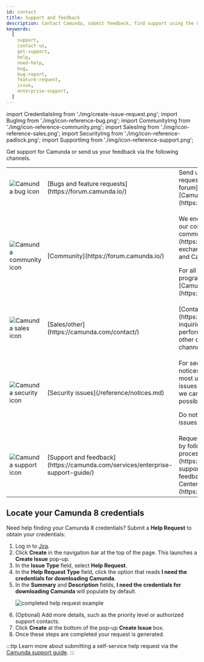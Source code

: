 ```yaml
---
id: contact
title: Support and feedback
description: Contact Camunda, submit feedback, find support using the Camunda community forum, note bug reports and feature requests, and review security notices.
keywords:
  [
    support,
    contact-us,
    get-support,
    help,
    need-help,
    bug,
    bug-report,
    feature-request,
    issue,
    enterprise-support,
  ]
---
```


import CredentialsImg from './img/create-issue-request.png';
import BugImg from './img/icon-reference-bug.png';
import CommunityImg from './img/icon-reference-community.png';
import SalesImg from './img/icon-reference-sales.png';
import SecurityImg from './img/icon-reference-padlock.png';
import SupportImg from './img/icon-reference-support.png';

Get support for Camunda or send us your feedback via the following channels.

<table className="table-callout">
<tr>
<td><img src={BugImg} title="Camunda bug icon" alt="Camunda bug icon" className="img-100 img-transparent"/></td>
<td>[Bugs and feature requests](https://forum.camunda.io/)</td>
<td>Send us your bug reports and feature requests via the [Camunda community forum](https://forum.camunda.io/) or [Camunda Developer Hub](https://camunda.com/developers).</td>
</tr>
<tr>
<td><img src={CommunityImg} title="Camunda community icon" alt="Camunda community icon" className="img-100 img-transparent"/></td>
<td width="25%"><p>[Community](https://forum.camunda.io/)</p></td>
<td><p>We encourage everyone to participate in our community via the [Camunda community forum](https://forum.camunda.io/), where you can exchange ideas with other Camunda users and Camunda employees.</p><p>For all other Camunda community programs and resources, visit the [Camunda Developer Hub](https://camunda.com/developers).</p></td>
</tr>
<tr>
<td><img src={SalesImg} title="Camunda sales icon" alt="Camunda sales icon" className="img-100 img-transparent"/></td>
<td>[Sales/other](https://camunda.com/contact/)</td>
<td>[Contact us](https://camunda.com/contact/) with sales inquiries, information about Camunda 8 performance and benchmarking, or any other queries not covered by the other channels.</td>
</tr>
<tr>
<td><img src={SecurityImg} title="Camunda security icon" alt="Camunda security icon" className="img-100 img-transparent"/></td>
<td>[Security issues](/reference/notices.md)</td>
<td><p>For security-related issues, see [security notices](/reference/notices.md) for the most up-to-date information on known issues and how to report a vulnerability so we can solve the problem as quickly as possible.</p><p>Do not use GitHub for security-related issues.</p></td>
</tr>
<tr>
<td><img src={SupportImg} title="Camunda support icon" alt="Camunda support icon" className="img-100 img-transparent"/></td>
<td>[Support and feedback](https://camunda.com/services/enterprise-support-guide/)</td>
<td>Request support or send feedback via Jira by following our [Enterprise support process](https://camunda.com/services/enterprise-support-guide/). You can also find feedback and support options in the Help Center or [Camunda community forum](https://forum.camunda.io/).</td>
</tr>
</table>

## Locate your Camunda 8 credentials

Need help finding your Camunda 8 credentials? Submit a **Help Request** to obtain your credentials:

1. Log in to [Jira](https://jira.camunda.com/secure/Dashboard.jspa).
1. Click **Create** in the navigation bar at the top of the page. This launches a **Create Issue** pop-up.
1. In the **Issue Type** field, select **Help Request**.
1. In the **Help Request Type** field, click the option that reads **I need the credentials for downloading Camunda**.
1. In the **Summary** and **Description** fields, **I need the credentials for downloading Camunda** will populate by default.
   <p><img src={CredentialsImg} title="completed help request example" alt="completed help request example" className="img-700"/></p>
1. (Optional) Add more details, such as the priority level or authorized support contacts.
1. Click **Create** at the bottom of the pop-up **Create Issue** box.
1. Once these steps are completed your request is generated.

:::tip
Learn more about submitting a self-service help request via the [Camunda support guide](https://camunda.com/services/enterprise-support-guide/).
:::
